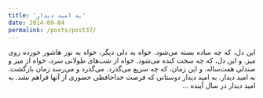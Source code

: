 ```yaml
---
title: 'به امید دیدار'
date: 2014-09-04
permalink: /posts/post37/
---
```

<div align="justify" dir="rtl">

این دل، که چه ساده بسته می‌شود. خواه به دلی دیگر، خواه به نور هاشور خورده روی میز. و این دل، که چه سخت کنده می‌شود. خواه از شب‌های طولانی سرد، خواه از میز و صندلی هفت‌ساله. و این زمان، که چه سریع می‌گذرد. می‌گذرد و می‌رسد زمان بازگشت. به امید دیدار. به امید دیدار دوستانی که فرصت خداحافظی حضوری از آنها فراهم نشد. به امید دیدار در سال آینده ...

</div>
